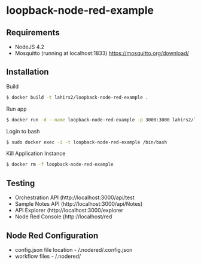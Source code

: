 # loopback-node-red-example
## Requirements
- NodeJS 4.2
- Mosquitto (running at localhost:1833) https://mosquitto.org/download/

## Installation
Build 
```bash
$ docker build -t lahirs2/loopback-node-red-example .
```
Run app
```bash
$ docker run -d --name loopback-node-red-example -p 3000:3000 lahirs2/loopback-node-red-example
```

Login to bash
```bash
$ sudo docker exec -i -t loopback-node-red-example /bin/bash
```
Kill Application Instance
```bash
$ docker rm -f loopback-node-red-example
```

## Testing
- Orchestration API (http://localhost:3000/api/test
- Sample Notes API (http://localhost:3000/api/Notes)
- API Explorer (http://localhost:3000/explorer
- Node Red Console (http://localhost/red

## Node Red Configuration
- config.json file location - <project-path>/.nodered/.config.json
- workflow files - <project-path>/.nodered/

